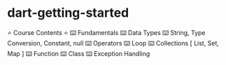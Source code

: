 # dart-getting-started

⭐️ Course Contents ⭐️
⌨️ Fundamentals
⌨️ Data Types
⌨️ String, Type Conversion, Constant, null
⌨️ Operators
⌨️ Loop
⌨️ Collections [ List, Set, Map ]
⌨️ Function
⌨️ Class
⌨️ Exception Handling
